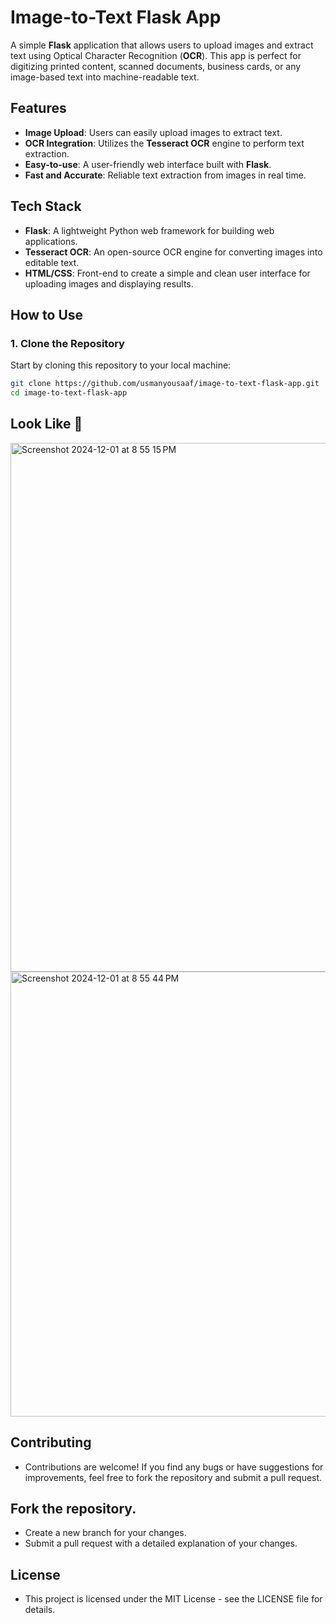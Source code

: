 # Image-to-Text Flask App

A simple **Flask** application that allows users to upload images and extract text using Optical Character Recognition (**OCR**). This app is perfect for digitizing printed content, scanned documents, business cards, or any image-based text into machine-readable text.

## Features

- **Image Upload**: Users can easily upload images to extract text.
- **OCR Integration**: Utilizes the **Tesseract OCR** engine to perform text extraction.
- **Easy-to-use**: A user-friendly web interface built with **Flask**.
- **Fast and Accurate**: Reliable text extraction from images in real time.

## Tech Stack

- **Flask**: A lightweight Python web framework for building web applications.
- **Tesseract OCR**: An open-source OCR engine for converting images into editable text.
- **HTML/CSS**: Front-end to create a simple and clean user interface for uploading images and displaying results.

## How to Use

### 1. Clone the Repository

Start by cloning this repository to your local machine:

```bash
git clone https://github.com/usmanyousaaf/image-to-text-flask-app.git
cd image-to-text-flask-app
```

## Look Like 👀 
<img width="846" alt="Screenshot 2024-12-01 at 8 55 15 PM" src="https://github.com/user-attachments/assets/974dca88-9631-45a7-8b19-1b4da349150f">

<img width="712" alt="Screenshot 2024-12-01 at 8 55 44 PM" src="https://github.com/user-attachments/assets/5c35bd0f-079f-4f7f-b215-7707c3385dbc">


## Contributing
- Contributions are welcome! If you find any bugs or have suggestions for improvements, feel free to fork the repository and submit a pull request.

## Fork the repository.
- Create a new branch for your changes.
- Submit a pull request with a detailed explanation of your changes.

## License
- This project is licensed under the MIT License - see the LICENSE file for details.
